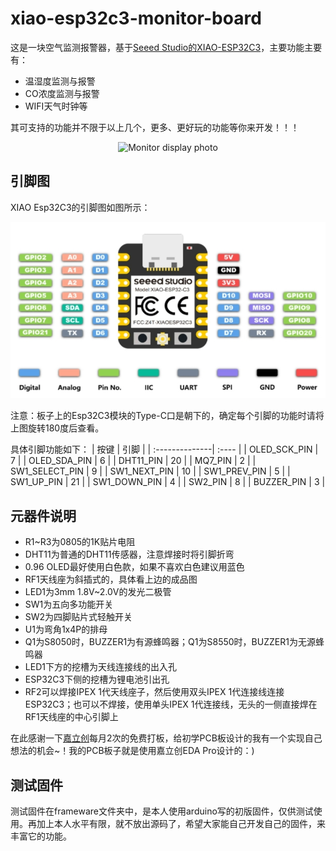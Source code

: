 # xiao-esp32c3-monitor-board
这是一块空气监测报警器，基于[Seeed Studio的XIAO-ESP32C3](https://www.seeedstudio.com/Seeed-XIAO-ESP32C3-p-5431.html)，主要功能主要有：
- 温湿度监测与报警
- CO浓度监测与报警
- WIFI天气时钟等

其可支持的功能并不限于以上几个，更多、更好玩的功能等你来开发！！！

<p align="center">
  <img src="https://github.com/yusuhua/xiao-esp32c3-monitor-board/blob/main/image/monitor.jpg" alt="Monitor display photo"/>
</p>

## 引脚图
XIAO Esp32C3的引脚图如图所示：

<p align="center">
  <img src="https://github.com/yusuhua/xiao-esp32c3-monitor-board/blob/main/image/pinout.png" alt="Esp32C3 pinout photo"/>
</p>

注意：板子上的Esp32C3模块的Type-C口是朝下的，确定每个引脚的功能时请将上图旋转180度后查看。

具体引脚功能如下：
| 按键           | 引脚   |
| :--------------| :---- |
| OLED_SCK_PIN   | 7     |
| OLED_SDA_PIN   | 6     |
| DHT11_PIN      | 20    |
| MQ7_PIN        | 2     |
| SW1_SELECT_PIN | 9     |
| SW1_NEXT_PIN   | 10    |
| SW1_PREV_PIN   | 5     |
| SW1_UP_PIN     | 21    |
| SW1_DOWN_PIN   | 4     |
| SW2_PIN        | 8     |
| BUZZER_PIN     | 3     |

## 元器件说明
- R1~R3为0805的1K贴片电阻
- DHT11为普通的DHT11传感器，注意焊接时将引脚折弯
- 0.96 OLED最好使用白色款，如果不喜欢白色建议用蓝色
- RF1天线座为斜插式的，具体看上边的成品图
- LED1为3mm 1.8V~2.0V的发光二极管
- SW1为五向多功能开关
- SW2为四脚贴片式轻触开关
- U1为弯角1x4P的排母
- Q1为S8050时，BUZZER1为有源蜂鸣器；Q1为S8550时，BUZZER1为无源蜂鸣器
- LED1下方的挖槽为天线连接线的出入孔
- ESP32C3下侧的挖槽为锂电池引出孔
- RF2可以焊接IPEX 1代天线座子，然后使用双头IPEX 1代连接线连接ESP32C3；也可以不焊接，使用单头IPEX 1代连接线，无头的一侧直接焊在RF1天线座的中心引脚上

在此感谢一下[嘉立创](https://lceda.cn/)每月2次的免费打板，给初学PCB板设计的我有一个实现自己想法的机会~！我的PCB板子就是使用嘉立创EDA Pro设计的：) 

## 测试固件
测试固件在frameware文件夹中，是本人使用arduino写的初版固件，仅供测试使用。再加上本人水平有限，就不放出源码了，希望大家能自己开发自己的固件，来丰富它的功能。
